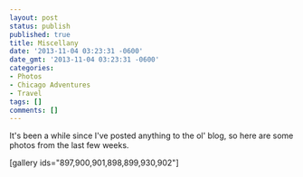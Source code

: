 ```yaml
---
layout: post
status: publish
published: true
title: Miscellany
date: '2013-11-04 03:23:31 -0600'
date_gmt: '2013-11-04 03:23:31 -0600'
categories:
- Photos
- Chicago Adventures
- Travel
tags: []
comments: []
---
```


It's been a while since I've posted anything to the ol' blog, so here are some photos from the last few weeks.


[gallery ids="897,900,901,898,899,930,902"]

